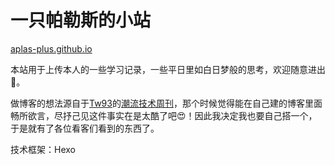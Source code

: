 # 一只帕勒斯的小站

[aplas-plus.github.io](aplas-plus.github.io)

本站用于上传本人的一些学习记录，一些平日里如白日梦般的思考，欢迎随意进出🫡。



做博客的想法源自于[Tw93](https://github.com/tw93)的[潮流技术周刊](https://github.com/tw93/weekly)，那个时候觉得能在自己建的博客里面畅所欲言，尽抒己见这件事实在是太酷了吧😍！因此我决定我也要自己搭一个，于是就有了各位看客们看到的东西了。



技术框架：Hexo